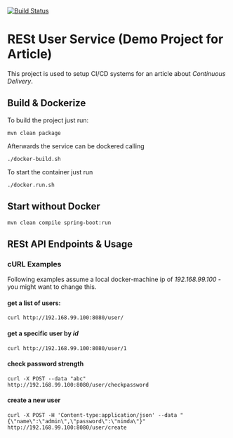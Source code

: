 [![Build Status](https://semaphoreci.com/api/v1/projects/7a8148a6-d4f9-490d-99d1-6d2e73a62bc1/684168/badge.svg)](https://semaphoreci.com/cpelka/rest-user-service)

# RESt User Service (Demo Project for Article)

This project is used to setup CI/CD systems for an article about *Continuous Delivery*.

## Build & Dockerize

To build the project just run:

    mvn clean package

Afterwards the service can be dockered calling

    ./docker-build.sh

To start the container just run

    ./docker.run.sh


## Start without Docker

    mvn clean compile spring-boot:run


## RESt API Endpoints & Usage

### cURL Examples

Following examples assume a local docker-machine ip of _192.168.99.100_ - you might want to change this.

#### get a list of users:

    curl http://192.168.99.100:8080/user/

#### get a specific user by _id_

    curl http://192.168.99.100:8080/user/1

#### check password strength

    curl -X POST --data "abc" http://192.168.99.100:8080/user/checkpassword

#### create a new user

    curl -X POST -H 'Content-type:application/json' --data "{\"name\":\"admin\",\"password\":\"nimda\"}" http://192.168.99.100:8080/user/create
